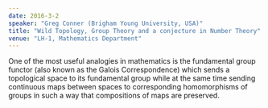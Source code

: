 ```yaml
---
date: 2016-3-2
speaker: "Greg Conner (Brigham Young University, USA)"
title: "Wild Topology, Group Theory and a conjecture in Number Theory"
venue: "LH-1, Mathematics Department"
---
```

One of the most useful analogies in mathematics is the fundamental group functor (also known as the Galois Correspondence) which sends a topological space to its fundamental group while at the same time sending continuous maps between spaces to corresponding homomorphisms of groups in such a way that compositions of maps are preserved.
